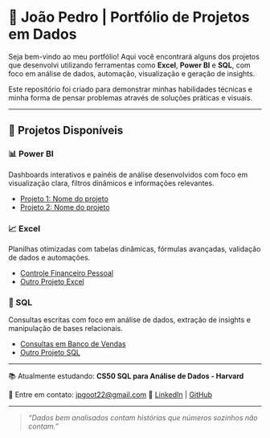 # 🎯 João Pedro | Portfólio de Projetos em Dados

Seja bem-vindo ao meu portfólio! Aqui você encontrará alguns dos projetos que desenvolvi utilizando ferramentas como **Excel**, **Power BI** e **SQL**, com foco em análise de dados, automação, visualização e geração de insights.

Este repositório foi criado para demonstrar minhas habilidades técnicas e minha forma de pensar problemas através de soluções práticas e visuais.

---

## 📂 Projetos Disponíveis

### 📊 Power BI
Dashboards interativos e painéis de análise desenvolvidos com foco em visualização clara, filtros dinâmicos e informações relevantes.

- [Projeto 1: Nome do projeto](PowerBI/nome-do-projeto)
- [Projeto 2: Nome do projeto](PowerBI/nome-do-projeto)

### 📈 Excel
Planilhas otimizadas com tabelas dinâmicas, fórmulas avançadas, validação de dados e automações.

- [Controle Financeiro Pessoal](Excel/controle-financeiro)
- [Outro Projeto Excel](Excel/nome-do-projeto)

### 🧠 SQL
Consultas escritas com foco em análise de dados, extração de insights e manipulação de bases relacionais.

- [Consultas em Banco de Vendas](SQL/vendas-sql)
- [Outro Projeto SQL](SQL/nome-do-projeto)

---


📚 Atualmente estudando: **CS50 SQL para Análise de Dados - Harvard**

📧 Entre em contato: jpgoot22@gmail.com
🔗 [LinkedIn](www.linkedin.com/in/joãopedro-sousa) | [GitHub](https://github.com/jpgoot22)

---

> *“Dados bem analisados contam histórias que números sozinhos não contam.”*

